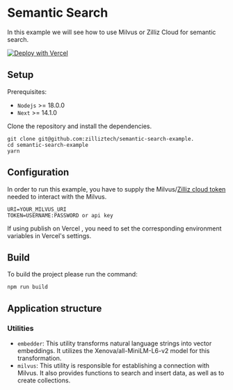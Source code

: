 # Semantic Search

In this example we will see how to use Milvus or Zilliz Cloud for semantic search.

[![Deploy with Vercel](https://vercel.com/button)](https://vercel.com/new/clone?repository-url=https://github.com/nameczz/milvus-node-demos/tree/master/senmantic-search-example&repository-name=senmantic-search-example&env=URI,TOKEN)

## Setup

Prerequisites:

- `Nodejs` >= 18.0.0
- `Next` >= 14.1.0

Clone the repository and install the dependencies.

```
git clone git@github.com:zilliztech/semantic-search-example.
cd semantic-search-example
yarn
```

## Configuration

In order to run this example, you have to supply the Milvus/[Zilliz cloud token](https://docs.zilliz.com/docs/manage-api-keys) needed to interact with the Milvus.

```
URI=YOUR_MILVUS_URI
TOKEN=USERNAME:PASSWORD or api key
```

If using publish on Vercel , you need to set the corresponding environment variables in Vercel's settings.

## Build

To build the project please run the command:

```
npm run build
```

## Application structure

### Utilities

- `embedder`: This utility transforms natural language strings into vector embeddings. It utilizes the Xenova/all-MiniLM-L6-v2 model for this transformation.
- `milvus`: This utility is responsible for establishing a connection with Milvus. It also provides functions to search and insert data, as well as to create collections.
